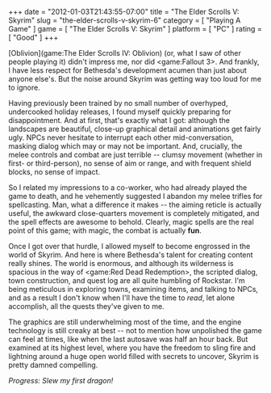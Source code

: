 +++
date = "2012-01-03T21:43:55-07:00"
title = "The Elder Scrolls V: Skyrim"
slug = "the-elder-scrolls-v-skyrim-6"
category = [ "Playing A Game" ]
game = [ "The Elder Scrolls V: Skyrim" ]
platform = [ "PC" ]
rating = [ "Good" ]
+++

[Oblivion](game:The Elder Scrolls IV: Oblivion) (or, what I saw of other people playing it) didn't impress me, nor did <game:Fallout 3>.  And frankly, I have less respect for Bethesda's development acumen than just about anyone else's.  But the noise around Skyrim was getting way too loud for me to ignore.

Having previously been trained by no small number of overhyped, undercooked holiday releases, I found myself quickly preparing for disappointment.  And at first, that's exactly what I got: although the landscapes are beautiful, close-up graphical detail and animations get fairly ugly.  NPCs never hesitate to interrupt each other mid-conversation, masking dialog which may or may not be important.  And, crucially, the melee controls and combat are just terrible -- clumsy movement (whether in first- or third-person), no sense of aim or range, and with frequent shield blocks, no sense of impact.

So I related my impressions to a co-worker, who had already played the game to death, and he vehemently suggested I abandon my melee trifles for spellcasting.  Man, what a difference it makes -- the aiming reticle is actually useful, the awkward close-quarters movement is completely mitigated, and the spell effects are awesome to behold.  Clearly, magic spells are the real point of this game; with magic, the combat is actually <b>fun</b>.

Once I got over that hurdle, I allowed myself to become engrossed in the world of Skyrim.  And here is where Bethesda's talent for creating content really shines.  The world is enormous, and although its wilderness is spacious in the way of <game:Red Dead Redemption>, the scripted dialog, town construction, and quest log are all quite humbling of Rockstar.  I'm being meticulous in exploring towns, examining items, and talking to NPCs, and as a result I don't know when I'll have the time to <i>read</i>, let alone accomplish, all the quests they've given to me.

The graphics are still underwhelming most of the time, and the engine technology is still creaky at best -- not to mention how unpolished the game can feel at times, like when the last autosave was half an hour back.  But examined at its highest level, where you have the freedom to sling fire and lightning around a huge open world filled with secrets to uncover, Skyrim is pretty damned compelling.

<i>Progress: Slew my first dragon!</i>